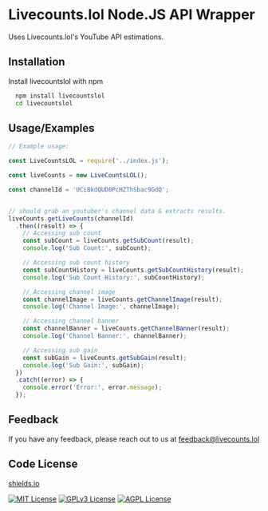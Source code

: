 
# Livecounts.lol Node.JS API Wrapper

Uses Livecounts.lol's YouTube API estimations.


## Installation

Install livecountslol with npm

```bash
  npm install livecountslol
  cd livecountslol
```
    
## Usage/Examples

```javascript
// Example usage:

const LiveCountsLOL = require('../index.js');

const liveCounts = new LiveCountsLOL();

const channelId = 'UCi8kdQUD0PcHZThSbac9GdQ';


// should grab an youtuber's channel data & extracts results.
liveCounts.getLiveCounts(channelId)
  .then((result) => {
    // Accessing sub count
    const subCount = liveCounts.getSubCount(result);
    console.log('Sub Count:', subCount);

    // Accessing sub count history
    const subCountHistory = liveCounts.getSubCountHistory(result);
    console.log('Sub Count History:', subCountHistory);

    // Accessing channel image
    const channelImage = liveCounts.getChannelImage(result);
    console.log('Channel Image:', channelImage);

    // Accessing channel banner
    const channelBanner = liveCounts.getChannelBanner(result);
    console.log('Channel Banner:', channelBanner);

    // Accessing sub gain
    const subGain = liveCounts.getSubGain(result);
    console.log('Sub Gain:', subGain);
  })
  .catch((error) => {
    console.error('Error:', error.message);
  });
```


## Feedback

If you have any feedback, please reach out to us at feedback@livecounts.lol


## Code License

[shields.io](https://shields.io/)

[![MIT License](https://img.shields.io/badge/License-MIT-green.svg)](https://choosealicense.com/licenses/mit/)
[![GPLv3 License](https://img.shields.io/badge/License-GPL%20v3-yellow.svg)](https://opensource.org/licenses/)
[![AGPL License](https://img.shields.io/badge/license-AGPL-blue.svg)](http://www.gnu.org/licenses/agpl-3.0)

